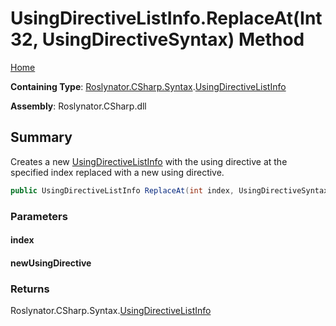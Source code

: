 # UsingDirectiveListInfo\.ReplaceAt\(Int32, UsingDirectiveSyntax\) Method

[Home](../../../../../README.md)

**Containing Type**: [Roslynator.CSharp.Syntax](../../README.md)\.[UsingDirectiveListInfo](../README.md)

**Assembly**: Roslynator\.CSharp\.dll

## Summary

Creates a new [UsingDirectiveListInfo](../README.md) with the using directive at the specified index replaced with a new using directive\.

```csharp
public UsingDirectiveListInfo ReplaceAt(int index, UsingDirectiveSyntax newUsingDirective)
```

### Parameters

#### index

#### newUsingDirective

### Returns

Roslynator\.CSharp\.Syntax\.[UsingDirectiveListInfo](../README.md)

